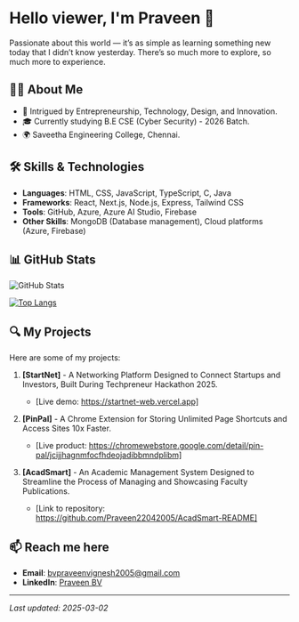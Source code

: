 # Hello viewer, I'm Praveen 👋

Passionate about this world — it’s as simple as learning something new today that I didn’t know yesterday. There’s so much more to explore, so much more to experience.

## 👨‍💻 About Me

- 🔭 Intrigued by Entrepreneurship, Technology, Design, and Innovation.
- 🎓 Currently studying B.E CSE (Cyber Security) - 2026 Batch.
- 🌍 Saveetha Engineering College, Chennai.

## 🛠️ Skills & Technologies

- **Languages**: HTML, CSS, JavaScript, TypeScript, C, Java
- **Frameworks**: React, Next.js, Node.js, Express, Tailwind CSS
- **Tools**: GitHub, Azure, Azure AI Studio, Firebase
- **Other Skills**: MongoDB (Database management), Cloud platforms (Azure, Firebase)

## 📊 GitHub Stats

![GitHub Stats](https://github-readme-stats.vercel.app/api?username=Praveen22042005&show_icons=true&theme=radical)

[![Top Langs](https://github-readme-stats.vercel.app/api/top-langs/?username=Praveen22042005&layout=compact)](https://github.com/anuraghazra/github-readme-stats)

## 🔍 My Projects

Here are some of my projects:

1. **[StartNet]** - A Networking Platform Designed to Connect Startups and Investors, Built During Techpreneur Hackathon 2025.
   - [Live demo: https://startnet-web.vercel.app]

2. **[PinPal]** - A Chrome Extension for Storing Unlimited Page Shortcuts and Access Sites 10x Faster.
   - [Live product: https://chromewebstore.google.com/detail/pin-pal/jcijjhagnmfocfhdeojadibbmndplibm]

3. **[AcadSmart]** - An Academic Management System Designed to Streamline the Process of Managing and Showcasing Faculty Publications.
   - [Link to repository: https://github.com/Praveen22042005/AcadSmart-README]


## 📫 Reach me here

- **Email**: bvpraveenvignesh2005@gmail.com
- **LinkedIn**: [Praveen BV](https://www.linkedin.com/in/praveen-bv-918830250/)

---

*Last updated: 2025-03-02*

